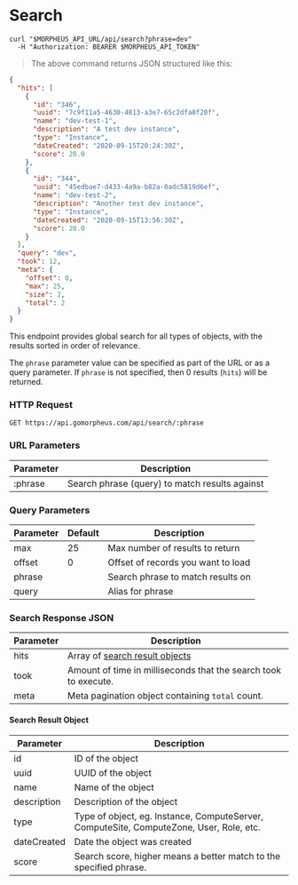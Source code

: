 # Search

<!-- ## Global Search -->

```shell
curl "$MORPHEUS_API_URL/api/search?phrase=dev"
  -H "Authorization: BEARER $MORPHEUS_API_TOKEN"
```

> The above command returns JSON structured like this:

```json
{
  "hits": [
    {
      "id": "346",
      "uuid": "7c9f11a5-4630-4813-a3e7-65c2dfa0f20f",
      "name": "dev-test-1",
      "description": "A test dev instance",
      "type": "Instance",
      "dateCreated": "2020-09-15T20:24:30Z",
      "score": 20.0
    },
    {
      "id": "344",
      "uuid": "45edbae7-d433-4a9a-b82a-0adc5819d6ef",
      "name": "dev-test-2",
      "description": "Another test dev instance",
      "type": "Instance",
      "dateCreated": "2020-09-15T13:56:30Z",
      "score": 20.0
    }
  ],
  "query": "dev",
  "took": 12,
  "meta": {
    "offset": 0,
    "max": 25,
    "size": 2,
    "total": 2
  }
}
```

This endpoint provides global search for all types of objects, with the results sorted in order of relevance.

The `phrase` parameter value can be specified as part of the URL or as a query parameter. If `phrase` is not specified, then 0 results (`hits`) will be returned.

### HTTP Request

`GET https://api.gomorpheus.com/api/search/:phrase`

### URL Parameters

Parameter | Description
--------- | -----------
:phrase | Search phrase (query) to match results against

### Query Parameters

Parameter | Default | Description
--------- | ------- | -----------
max | 25 | Max number of results to return
offset | 0 | Offset of records you want to load
phrase |  | Search phrase to match results on
query |  | Alias for phrase

### Search Response JSON

Parameter | Description
--------- | -----------
hits | Array of [search result objects](#search-result-object)
took | Amount of time in milliseconds that the search took to execute.
meta | Meta pagination object containing `total` count.

#### Search Result Object

Parameter | Description
--------- | -----------
id | ID of the object
uuid | UUID of the object
name | Name of the object
description | Description of the object
type | Type of object, eg. Instance, ComputeServer, ComputeSite, ComputeZone, User, Role, etc.
dateCreated | Date the object was created
score | Search score, higher means a better match to the specified phrase.

